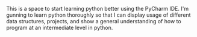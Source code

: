 This is a space to start learning python better using the PyCharm IDE. I'm gunning to learn python thoroughly so that I can display usage of different data structures, projects, and show a general understanding of how to program at an intermediate level in python.

